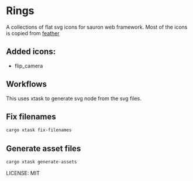 # Rings

A collections of flat svg icons for sauron web framework.
Most of the icons is copied from [feather](https://github.com/feathericons/feather)

## Added icons:
- flip_camera

## Workflows
This uses xtask to generate svg node from the svg files.

## Fix filenames
```sh
cargo xtask fix-filenames
```

## Generate asset files
```sh
cargo xtask generate-assets
```


LICENSE: MIT
